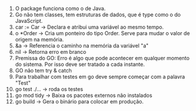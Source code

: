 1. O package funciona como o de Java.
2. Go não tem classes, tem estruturas de dados, que é type como o do JavaScript.
3. car := Car -> Declara e atribui uma variável ao mesmo tempo.
4. o *Order -> Cria um ponteiro do tipo Order. Serve para mudar o valor de origem na memória.
5. &a -> Referencia o caminho na memória da variável "a"
6. nil -> Retorna erro em branco
7. Premissa do GO: Erro é algo que pode acontecer em qualquer momento do sistema. Por isso deve ser tratado a cada instante.
8. GO não tem try & catch
9. Para trabalhar com testes em go deve sempre começar com a palavra "Test"
10. go test ./... -> roda os testes
11. go mod tidy -> Baixa os pacotes externos não instalados
12. go build -> Gera o binário para colocar em produção.
